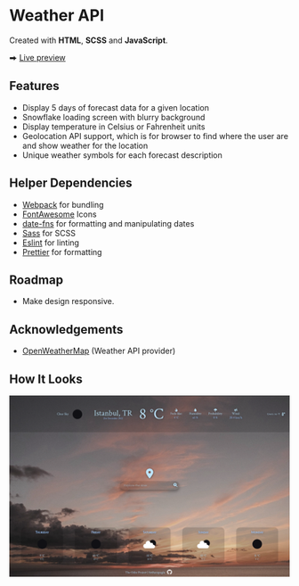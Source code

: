 # Weather API

Created with **HTML**, **SCSS** and **JavaScript**.

⮕ [Live preview](https://fatiharapoglu.github.io/weather/)

## Features

-   Display 5 days of forecast data for a given location
-   Snowflake loading screen with blurry background
-   Display temperature in Celsius or Fahrenheit units
-   Geolocation API support, which is for browser to find where the user are and show weather for the location
-   Unique weather symbols for each forecast description

## Helper Dependencies

-   [Webpack](https://webpack.js.org/) for bundling
-   [FontAwesome](https://fontawesome.com/) Icons
-   [date-fns](https://date-fns.org/) for formatting and manipulating dates
-   [Sass](https://sass-lang.com/) for SCSS
-   [Eslint](https://eslint.org/) for linting
-   [Prettier](https://prettier.io/) for formatting

## Roadmap

-   Make design responsive.

## Acknowledgements

-   [OpenWeatherMap](https://openweathermap.org/) (Weather API provider)

## How It Looks

![ss](./dist/assets/readme.png)
